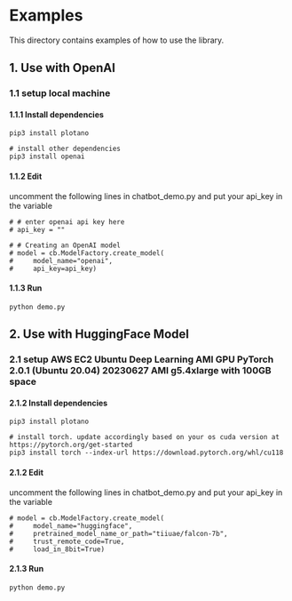 # Examples
This directory contains examples of how to use the library.

## 1. Use with OpenAI
### 1.1 setup local machine
#### 1.1.1 Install dependencies
```
pip3 install plotano

# install other dependencies
pip3 install openai
```
#### 1.1.2 Edit
uncomment the following lines in chatbot_demo.py and put your api_key in the variable
```
# # enter openai api key here
# api_key = ""

# # Creating an OpenAI model
# model = cb.ModelFactory.create_model(
#     model_name="openai",
#     api_key=api_key)
```

#### 1.1.3 Run
```
python demo.py
```

## 2. Use with HuggingFace Model
### 2.1 setup AWS EC2 Ubuntu Deep Learning AMI GPU PyTorch 2.0.1 (Ubuntu 20.04) 20230627 AMI g5.4xlarge with 100GB space
#### 2.1.2 Install dependencies
```
pip3 install plotano

# install torch. update accordingly based on your os cuda version at https://pytorch.org/get-started
pip3 install torch --index-url https://download.pytorch.org/whl/cu118
```
#### 2.1.2 Edit
uncomment the following lines in chatbot_demo.py and put your api_key in the variable
```
# model = cb.ModelFactory.create_model(
#     model_name="huggingface",
#     pretrained_model_name_or_path="tiiuae/falcon-7b",
#     trust_remote_code=True,
#     load_in_8bit=True)
```

#### 2.1.3 Run
```
python demo.py
```
